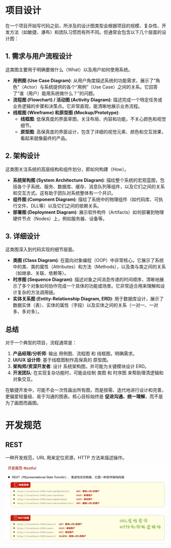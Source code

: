 # 项目设计

在一个项目开始写代码之前，所涉及的设计图类型会根据项目的规模、复杂性、开发方法（如敏捷、瀑布）和团队习惯而有所不同。但通常会包含以下几个层面的设计图：

## 1. 需求与用户流程设计

这类图主要用于明确要做什么（What）以及用户如何使用系统。

- **用例图 (Use Case Diagram)**: 从用户角度描述系统的功能需求，展示了“角色”（Actor）与系统提供的各个“用例”（Use Case）之间的关系。它回答了“谁（用户）能用系统做什么？”的问题。
- **流程图 (Flowchart) / 活动图 (Activity Diagram)**: 描述完成一个特定任务或业务逻辑的步骤和决策点。它非常直观，能清晰地展示业务流程。
- **线框图 (Wireframe) 和原型图 (Mockup/Prototype)**:
  - **线框图**: 低保真度的界面草图，关注布局、内容和功能，不关心颜色和视觉细节。
  - **原型图**: 高保真度的界面设计，包含了详细的视觉元素、颜色和交互效果，看起来就像最终的产品。

## 2. 架构设计

这类图关注系统的高层结构和组件划分，即如何构建（How）。

- **系统架构图 (System Architecture Diagram)**: 描绘整个系统的宏观蓝图，包括各个子系统、服务、数据库、缓存、消息队列等组件，以及它们之间的关系和交互方式。这有助于团队对系统整体有一个共识。
- **组件图 (Component Diagram)**: 描绘了系统中的物理组件（如代码库、可执行文件、DLL等）以及它们之间的依赖关系。
- **部署图 (Deployment Diagram)**: 展示软件构件（Artifacts）如何部署到物理硬件节点（Nodes）上，例如服务器、设备等。

## 3. 详细设计

这类图深入到代码实现的细节层面。

- **类图 (Class Diagram)**: 在面向对象编程（OOP）中非常核心。它展示了系统中的类、类的属性（Attributes）和方法（Methods），以及类与类之间的关系（如继承、关联、依赖等）。
- **时序图 (Sequence Diagram)**: 描述对象之间消息传递的时间顺序，清晰地展示了多个对象如何协作完成一个具体的功能或场景。它非常适合用来理解和设计复杂的方法调用链。
- **实体关系图 (Entity-Relationship Diagram, ERD)**: 用于数据库设计，展示了数据实体（表）、实体的属性（字段）以及实体之间的关系（一对一、一对多、多对多）。

## 总结

对于一个典型的项目，流程通常是：

1. **产品经理/分析师**: 输出 用例图、流程图 和 线框图，明确需求。
2. **UI/UX 设计师**: 基于线框图制作高保真的 原型图。
3. **架构师/资深开发者**: 设计 系统架构图，并可能为关键模块设计 ERD。
4. **开发团队**: 在实现复杂功能时，可能会绘制 类图 和 时序图 来帮助理清逻辑和对象交互。

在敏捷开发中，可能不会一次性画出所有图，而是按需、迭代地进行设计和完善，更偏爱轻量级、易于沟通的图表。核心目标始终是 **促进沟通、统一理解**，而不是为了画图而画图。

# 开发规范

## REST

一种开发规范，URL 用来定位资源，HTTP 方法来描述操作。

![REST 示例](pic/rest.png)